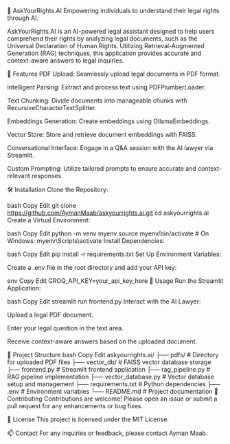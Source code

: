 🧠 AskYourRights.AI
Empowering individuals to understand their legal rights through AI.

AskYourRights.AI is an AI-powered legal assistant designed to help users comprehend their rights by analyzing legal documents, such as the Universal Declaration of Human Rights. Utilizing Retrieval-Augmented Generation (RAG) techniques, this application provides accurate and context-aware answers to legal inquiries.

🚀 Features
PDF Upload: Seamlessly upload legal documents in PDF format.

Intelligent Parsing: Extract and process text using PDFPlumberLoader.

Text Chunking: Divide documents into manageable chunks with RecursiveCharacterTextSplitter.

Embeddings Generation: Create embeddings using OllamaEmbeddings.

Vector Store: Store and retrieve document embeddings with FAISS.

Conversational Interface: Engage in a Q&A session with the AI lawyer via Streamlit.

Custom Prompting: Utilize tailored prompts to ensure accurate and context-relevant responses.

🛠️ Installation
Clone the Repository:

bash
Copy
Edit
git clone https://github.com/AymanMaab/askyourrights.ai.git
cd askyourrights.ai
Create a Virtual Environment:

bash
Copy
Edit
python -m venv myenv
source myenv/bin/activate  # On Windows: myenv\Scripts\activate
Install Dependencies:

bash
Copy
Edit
pip install -r requirements.txt
Set Up Environment Variables:

Create a .env file in the root directory and add your API key:

env
Copy
Edit
GROQ_API_KEY=your_api_key_here
📄 Usage
Run the Streamlit Application:

bash
Copy
Edit
streamlit run frontend.py
Interact with the AI Lawyer:

Upload a legal PDF document.

Enter your legal question in the text area.

Receive context-aware answers based on the uploaded document.

📁 Project Structure
bash
Copy
Edit
askyourrights.ai/
├── pdfs/                         # Directory for uploaded PDF files
├── vector_db/                    # FAISS vector database storage
├── frontend.py                   # Streamlit frontend application
├── rag_pipeline.py               # RAG pipeline implementation
├── vector_database.py            # Vector database setup and management
├── requirements.txt              # Python dependencies
├── .env                          # Environment variables
└── README.md                     # Project documentation
🤝 Contributing
Contributions are welcome! Please open an issue or submit a pull request for any enhancements or bug fixes.

📄 License
This project is licensed under the MIT License.

📫 Contact
For any inquiries or feedback, please contact Ayman Maab.
